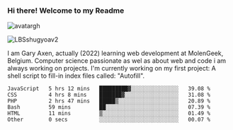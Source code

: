 ### Hi there! Welcome to my Readme 
![avatargh](https://user-images.githubusercontent.com/22075644/164934471-9e8af8ff-56fa-42c4-8061-5c7410433886.png)

![LBSshugyoav2](https://user-images.githubusercontent.com/22075644/164934218-25b846e8-bf56-4a0e-bd88-ab444310d7a8.png)



I am Gary Axen, actually (2022) learning web development at MolenGeek, Belgium.
Computer science passionate as wel as about web and code i am always working on projects.
I'm currently working on my first project: A shell script to fill-in index files called: "Autofill". 
<!--START_SECTION:waka-->

```text
JavaScript   5 hrs 12 mins   █████████▓░░░░░░░░░░░░░░░   39.08 %
CSS          4 hrs 8 mins    ███████▓░░░░░░░░░░░░░░░░░   31.08 %
PHP          2 hrs 47 mins   █████▒░░░░░░░░░░░░░░░░░░░   20.89 %
Bash         59 mins         ██░░░░░░░░░░░░░░░░░░░░░░░   07.39 %
HTML         11 mins         ▒░░░░░░░░░░░░░░░░░░░░░░░░   01.49 %
Other        0 secs          ░░░░░░░░░░░░░░░░░░░░░░░░░   00.07 %
```

<!--END_SECTION:waka-->

<!--
**LeBigSky/LebigSky** is a ✨ _special_ ✨ repository because its `README.md` (this file) appears on your GitHub profile.


as to get you started:

- 🔭 I’m currently working on ...
- 🌱 I’m currently learning ...
- 👯 I’m looking to collaborate on ...
- 🤔 I’m looking for help with ...
- 💬 Ask me about ...
- 📫 How to reach me: ...
- 😄 Pronouns: ...
- ⚡ Fun fact: ...
-->

